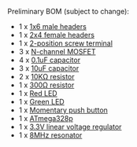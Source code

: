 Preliminary BOM (subject to change):
* 1 x [1x6 male headers](http://www.digikey.com/product-detail/en/95293-401A06LF/609-4398-1-ND/2665613)
* 1 x [2x4 female headers](http://www.digikey.com/product-detail/en/89898-304LF/609-3040-ND/1535685)
* 1 x [2-position screw terminal](http://www.digikey.com/product-detail/en/691508110302/732-5963-1-ND/5047612)
* 3 x [N-channel MOSFET](http://www.digikey.com/product-detail/en/BUK98180-100A%2FCUX/568-12493-1-ND/5361195)
* 4 x [0.1uF capacitor](http://www.digikey.com/product-detail/en/C1206C104K5RAC7867/399-1249-1-ND/411524)
* 3 x [10uF capacitor](http://www.digikey.com/product-detail/en/C1206C106K4PACTU/399-5091-1-ND/1465625)
* 2 x [10KΩ resistor](http://www.digikey.com/product-detail/en/RC1206JR-0710KL/311-10KERCT-ND/732156)
* 1 x [300Ω resistor](http://www.digikey.com/product-detail/en/RC1206JR-07330RL/311-330ERCT-ND/732226)
* 1 x [Red LED](http://www.digikey.com/product-detail/en/LTST-C150CKT/160-1167-1-ND/269239)
* 1 x [Green LED](http://www.digikey.com/product-detail/en/LTST-C150GKT/160-1169-1-ND/269241)
* 1 x [Momentary push button](http://www.digikey.com/product-detail/en/PWR70Q2S/CKN10416-ND/3131759)
* 1 x [ATmega328p](http://www.digikey.com/product-detail/en/ATMEGA328-AUR/ATMEGA328-AURCT-ND/3440951)
* 1 x [3.3V linear voltage regulator](http://www.digikey.com/product-detail/en/MIC5205-3.3YM5-TR/576-1259-1-ND/771886)
* 1 x [8MHz resonator](http://www.digikey.com/product-detail/en/CSTCE8M00G55-R0/490-1195-1-ND/584632)
